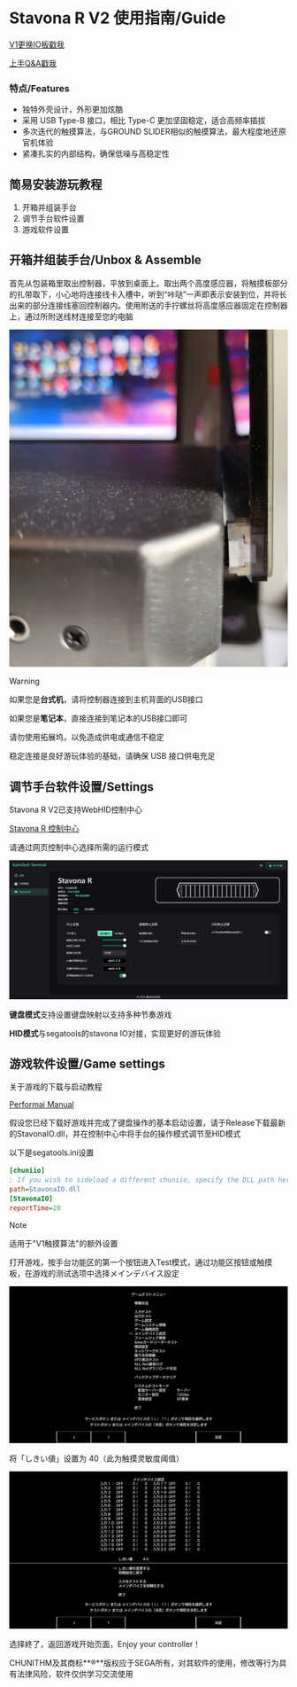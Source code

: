 # Stavona R V2 使用指南/Guide
[V1更换IO板戳我](https://github.com/HajiAIqaq/Stavona-R-Guide/blob/main/%E6%9B%B4%E6%8D%A2IO%E6%9D%BF/Stavona%20R%20V1%20%E6%9B%B4%E6%8D%A2IO%E6%9D%BF%E8%AF%A6%E7%BB%86%E6%8C%87%E5%8D%97.md)

[上手Q&A戳我](Q&A.md)
### 特点/Features

- 独特外壳设计，外形更加炫酷
- 采用 USB Type-B 接口，相比 Type-C 更加坚固稳定，适合高频率插拔
- 多次迭代的触摸算法，与GROUND SLIDER相似的触摸算法，最大程度地还原官机体验
- 紧凑扎实的内部结构，确保低噪与高稳定性

## 简易安装游玩教程

1. 开箱并组装手台
2. 调节手台软件设置
3. 游戏软件设置

## 开箱并组装手台/Unbox & Assemble

首先从包装箱里取出控制器，平放到桌面上。取出两个高度感应器，将触摸板部分的扎带取下，小心地将连接线卡入槽中，听到“咔哒”一声即表示安装到位，并将长出来的部分连接线塞回控制器内。使用附送的手拧螺丝将高度感应器固定在控制器上，通过所附送线材连接至您的电脑

![控制器连接示意图](Air连接.jpg)


> [!WARNING]
>
> 如果您是**台式机**，请将控制器连接到主机背面的USB接口
>
> 如果您是**笔记本**，直接连接到笔记本的USB接口即可
>
> 请勿使用拓展坞，以免造成供电或通信不稳定
>
> 稳定连接是良好游玩体验的基础，请确保 USB 接口供电充足

## 调节手台软件设置/Settings

Stavona R V2已支持WebHID控制中心

[Stavona R 控制中心](https://terminal.kairotech.net/stavona-r)

请通过网页控制中心选择所需的运行模式

![网页端控制中心](控制中心.png)

**键盘模式**支持设置键盘映射以支持多种节奏游戏

**HID模式**与segatools的stavona IO对接，实现更好的游玩体验

## 游戏软件设置/Game settings

关于游戏的下载与启动教程

[Performai Manual](https://performai.evilleaker.com/manual/)

假设您已经下载好游戏并完成了键盘操作的基本启动设置，请于Release下载最新的StavonaIO.dll，并在控制中心中将手台的操作模式调节至HID模式

以下是segatools.ini设置

```ini
[chuniio]
; If you wish to sideload a different chuniio, specify the DLL path here
path=StavonaIO.dll
[StavonaIO]
reportTime=20
```

> [!NOTE]
>
> 适用于"V1触摸算法"的额外设置

打开游戏，按手台功能区的第一个按钮进入Test模式，通过功能区按钮或触摸板，在游戏的测试选项中选择メインデバイス設定

![游戏测试01](游戏测试01.png)

将「しきい値」设置为 40（此为触摸灵敏度阈值）

![游戏测试02](游戏测试02.png)

选择終了，返回游戏开始页面，Enjoy your controller！

CHUNITHM及其商标**®**版权应于SEGA所有，对其软件的使用，修改等行为具有法律风险，软件仅供学习交流使用
